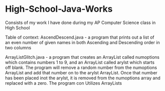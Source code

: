 # High-School-Java-Works
Consists of my work I have done during my AP Computer Science class in High School

Table of context:
AscendDescend.java - a program that prints out a list of an even number of given names in both Ascending and Descending order in two columns

ArrayListGlitch.java - a program that creates an ArrayList called numoptions which contains numbers 1 to 9, and an ArrayList called arylst which starts off blank. The program will remove a random number from the numoptions ArrayList and add that number on to the arylst ArrayList. Once that number has been placed inot the arylst, it is removed from the numoptions array and replaced with a zero. The program con         Utilizes ArrayLists
